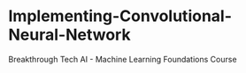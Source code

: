 # Implementing-Convolutional-Neural-Network
Breakthrough Tech AI - Machine Learning Foundations Course
